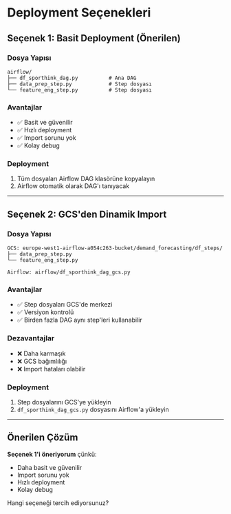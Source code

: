# Deployment Seçenekleri

## Seçenek 1: Basit Deployment (Önerilen)

### Dosya Yapısı
```
airflow/
├── df_sporthink_dag.py          # Ana DAG
├── data_prep_step.py            # Step dosyası
└── feature_eng_step.py          # Step dosyası
```

### Avantajlar
- ✅ Basit ve güvenilir
- ✅ Hızlı deployment
- ✅ Import sorunu yok
- ✅ Kolay debug

### Deployment
1. Tüm dosyaları Airflow DAG klasörüne kopyalayın
2. Airflow otomatik olarak DAG'ı tanıyacak

---

## Seçenek 2: GCS'den Dinamik Import

### Dosya Yapısı
```
GCS: europe-west1-airflow-a054c263-bucket/demand_forecasting/df_steps/
├── data_prep_step.py
└── feature_eng_step.py

Airflow: airflow/df_sporthink_dag_gcs.py
```

### Avantajlar
- ✅ Step dosyaları GCS'de merkezi
- ✅ Versiyon kontrolü
- ✅ Birden fazla DAG aynı step'leri kullanabilir

### Dezavantajlar
- ❌ Daha karmaşık
- ❌ GCS bağımlılığı
- ❌ Import hataları olabilir

### Deployment
1. Step dosyalarını GCS'ye yükleyin
2. `df_sporthink_dag_gcs.py` dosyasını Airflow'a yükleyin

---

## Önerilen Çözüm

**Seçenek 1'i öneriyorum** çünkü:
- Daha basit ve güvenilir
- Import sorunu yok
- Hızlı deployment
- Kolay debug

Hangi seçeneği tercih ediyorsunuz?
